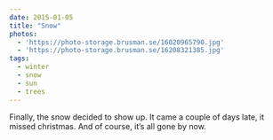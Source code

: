 ```yaml
---
date: 2015-01-05
title: "Snow"
photos:
  - 'https://photo-storage.brusman.se/16020965790.jpg'
  - 'https://photo-storage.brusman.se/16208321385.jpg'
tags:
  - winter
  - snow
  - sun
  - trees
---
```


Finally, the snow decided to show up. It came a couple of days late, it missed christmas. And of course, it’s all gone by now.
